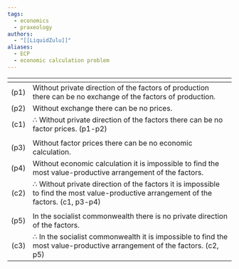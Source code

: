 ```yaml
---
tags:
  - economics
  - praxeology
authors:
  - "[[LiquidZulu]]"
aliases:
  - ECP
  - economic calculation problem
---
```


| <!-- --> | <!-- -->                                                                                                                                         |
| -------: | :----------------------------------------------------------------------------------------------------------------------------------------------- |
|     (p1) | Without private direction of the factors of production there can be no exchange of the factors of production.                                    |
|     (p2) | Without exchange there can be no prices.                                                                                                         |
|     (c1) | $\therefore$ Without private direction of the factors there can be no factor prices. (p1-p2)                                                     |
|          |                                                                                                                                                  |
|     (p3) | Without factor prices there can be no economic calculation.                                                                                      |
|     (p4) | Without economic calculation it is impossible to find the most value-productive arrangement of the factors.                                      |
|     (c2) | $\therefore$ Without private direction of the factors it is impossible to find the most value-productive arrangement of the factors. (c1, p3-p4) |
|          |                                                                                                                                                  |
|     (p5) | In the socialist commonwealth there is no private direction of the factors.                                                                      |
|     (c3) | $\therefore$ In the socialist commonwealth it is impossible to find the most value-productive arrangement of the factors. (c2, p5)               |
